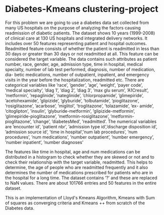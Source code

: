 # Diabetes-Kmeans clustering-project

For this problem we are going to use a diabetes data set collected from many US hospitals on the purpose of analyzing the factors causing readmission of diabetic patients. 
The dataset shows 10 years (1999-2008) of clinical care at 130 US hospitals and integrated delivery networks. It includes over 50 features representing patient and hospital outcomes. Readmitted feature consists of whether the patient is readmitted in less than 30 days or greater than 30 days or not readmitted at all. This feature can be considered the target variable.
The data contains such attributes as patient number, race, gender, age, admission type, time in hospital, medical specialty, number of lab test performed, diagnosis, number of medication, dia- betic medications, number of outpatient, inpatient, and emergency visits in the year before the hospitalization, readmitted etc. There are categorical variables like ’race’, ’gender’, ’age’, ’weight’, ’payer code’, ’medical specialty’, ’diag 1’, ’diag 2’, ’diag 3’, ’max glu serum’, ’A1Cresult’, ’metformin’, ’repaglinide’, ’nateglinide’, ’chlorpropamide’, ’glimepiride’, ’acetohexamide’, ’glipizide’, ’glyburide’, ’tolbutamide’, ’pioglitazone’, ’rosiglitazone’, ’acarbose’, ’miglitol’, ’troglitazone’, ’tolazamide’, ’ex- amide’, ’citoglipton’, ’insulin’, ’glyburide-metformin’, ’glipizide-metformin’, ’glimepiride-pioglitazone’, ’metformin-rosiglitazone’, ’metformin-pioglitazone’, ’change’, ’diabetesMed’, ’readmitted’.
The numerical variables are ’encounter id’, ’patient nbr’, ’admission type id’,’discharge disposition id’, ’admission source id’, ’time in hospital’,’num lab procedures’, ’num procedures’, ’num medications’, ’number outpatient’, ’number emergency’, ’number inpatient’, ’number diagnoses’

The features like time in hospital, age and num medications can be distributed in a histogram to check whether they are skewed or not and to check their relationship with the target variable, readmitted. This helps to determine, the age of people who are readmitted frequently and it also determines the number of medications prescribed for patients who are in the hospital for a long time. The dataset contains ’?’ and these are replaced to NaN values. There are about 101766 entries and 50 features in the entire dataset.

This is an implementation of Lloyd's Kmeans Algorithm, Kmeans with Sum of squares as converging criteria and Kmeans ++ from scratch of the Diabetes data.
